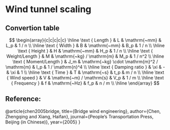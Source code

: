 # Wind tunnel scaling

## Convertion table
$$
\begin{array}{c|c|c|c|c}
\hline \text { Length } & L & \mathrm{~mm} & L_p & 1 / n \\
\hline \text { Width } & B & \mathrm{~mm} & B_p & 1 / n \\
\hline \text { Height } & H & \mathrm{~mm} & H_p & 1 / n \\
\hline \text { Weight/Length } & M & \mathrm{~kg} / \mathrm{m} & M_p & 1 / n^2 \\
\hline \text { Moment/Length } & J_m & \mathrm{~kg} \cdot \mathrm{m}^2 / \mathrm{m} & I_p & 1 / \mathrm{n}^4 \\
\hline \text { Damping ratio } & \xi & - & \xi & 1 \\
\hline \text { Time } & T & \mathrm{~s} & t_p & m / n \\
\hline \text { Wind speed } & V & \mathrm{~m} / \mathrm{s} & V_p & 1 / m \\
\hline \text { Frequency } & f & \mathrm{~Hz} & f_p & n / m \\
\hline
\end{array}
$$

## Reference:

@article{chen2005bridge,
  title={Bridge wind engineering},
  author={Chen, Zhengqing and Xiang, Haifan},
  journal={People’s Transportation Press, Beijing (in Chinese)},
  year={2005}
}